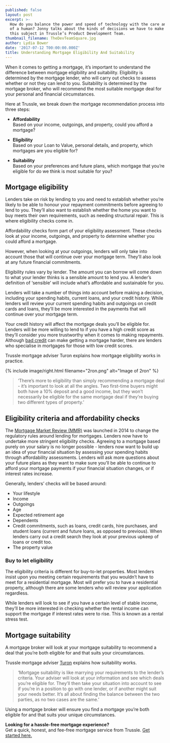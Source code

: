 ```yaml
---
published: false
layout: post
excerpt: >-
  How do you balance the power and speed of technology with the care and empathy
  of a human? Jonny talks about the kinds of decisions we have to make around
  this subject in Trussle’s Product Development Team.  
thumbnail_filename: TheDevTeamSquare.jpg
author: Lydia Bower
date: '2017-07-12 T00:00:00.000Z'
title: Understanding Mortgage Eligibility And Suitability
---
```

When it comes to getting a mortgage, it’s important to understand the difference between mortgage eligibility and suitability. Eligibility is determined by the mortgage lender, who will carry out checks to assess whether or not they can lend to you. Suitability is determined by the mortgage broker, who will recommend the most suitable mortgage deal for your personal and financial circumstances. 

Here at Trussle, we break down the mortgage recommendation process into three steps:

- **Affordability**  
Based on your income, outgoings, and property, could you afford a mortgage?

- **Eligibility**  
Based on your Loan to Value, personal details, and property, which mortgages are you eligible for?

- **Suitability**  
Based on your preferences and future plans, which mortgage that you’re eligible for do we think is most suitable for you?

## Mortgage eligibility

Lenders take on risk by lending to you and need to establish whether you’re likely to be able to honour your repayment commitments before agreeing to lend to you. They’ll also want to establish whether the home you want to buy meets their own requirements, such as needing structural repair. This is where eligibility checks come in. 

Affordability checks form part of your eligibility assessment. These checks look at your income, outgoings, and property to determine whether you could afford a mortgage. 

However, when looking at your outgoings, lenders will only take into account those that will continue over your mortgage term. They’ll also look at any future financial commitments.

Eligibility rules vary by lender. The amount you can borrow will come down to what your lender thinks is a sensible amount to lend you. A lender’s definition of ‘sensible’ will include what’s affordable and sustainable for you.  

Lenders will take a number of things into account before making a decision, including your spending habits, current loans, and your credit history. While lenders will review your current spending habits and outgoings on credit cards and loans, they’ll be more interested in the payments that will continue over your mortgage term. 

Your credit history will affect the mortgage deals you’ll be eligible for. Lenders will be more willing to lend to if you have a high credit score as they’ll consider you more trustworthy when it comes to making repayments. Although [bad credit](https://trussle.com/blog/getting-a-mortgage-with-bad-credit "Bad credit") can make getting a mortgage harder, there are lenders who specialise in mortgages for those with low credit scores. 

Trussle mortgage adviser Turon explains how mortgage eligibility works in practice.

{% include image/right.html filename="2ron.png" alt="Image of 2ron" %}
 
> ‘There’s more to eligibility than simply recommending a mortgage deal - it’s important to look at all the angles. Two first-time buyers might both have a 10% deposit and a good income, but they won’t necessarily be eligible for the same mortgage deal if they’re buying two different types of property.’

## Eligibility criteria and affordability checks
The [Mortgage Market Review (MMR)](https://www.uswitch.com/mortgages/guides/mortgage-market-review/ "Mortgage Market Review") was launched in 2014 to change the regulatory rules around lending for mortgages. Lenders now have to undertake more stringent eligibility checks. Agreeing to a mortgage based purely on your salary is no longer possible - lenders now want to build up an idea of your financial situation by assessing your spending habits through affordability assessments. Lenders will ask more questions about your future plans as they want to make sure you’ll be able to continue to afford your mortgage payments if your financial situation changes, or if interest rates increase.

Generally, lenders’ checks will be based around:
- Your lifestyle
- Income
- Outgoings
- Age
- Expected retirement age
- Dependents
- Credit commitments, such as loans, credit cards, hire purchases, and student loans (current and future loans, as opposed to previous). When lenders carry out a credit search they look at your previous upkeep of loans or credit too.
- The property value

### Buy to let eligibility
The eligibility criteria is different for buy-to-let properties. Most lenders insist upon you meeting certain requirements that you wouldn’t have to meet for a residential mortgage. Most will prefer you to have a residential property, although there are some lenders who will review your application regardless. 

While lenders will look to see if you have a certain level of stable income, they’ll be more interested in checking whether the rental income can support the mortgage if interest rates were to rise. This is known as a rental stress test. 

## Mortgage suitability 
A mortgage broker will look at your mortgage suitability to recommend a deal that you’re both eligible for and that suits your circumstances.  

Trussle mortgage adviser [Turon](https://trussle.com/blog/meet-the-team-turon "Meet Turon")
explains how suitability works. 

> ‘Mortgage suitability is like marrying your requirements to the lender’s criteria. Your adviser will look at your information and see which deals you’re eligible for. They’ll then take your situation into account to see if you’re in a position to go with one lender, or if another might suit your needs better. It’s all about finding the balance between the two parties, as no two cases are the same.’

Using a mortgage broker will ensure you find a mortgage you’re both eligible for and that suits your unique circumstances. 

**Looking for a hassle-free mortgage experience?**  
Get a quick, honest, and fee-free mortgage service from Trussle. [Get started here.](https://trussle.com/?utm_source=blog&utm_medium=get-started-cta&utm_campaign=170503 "Get started with Trussle")

